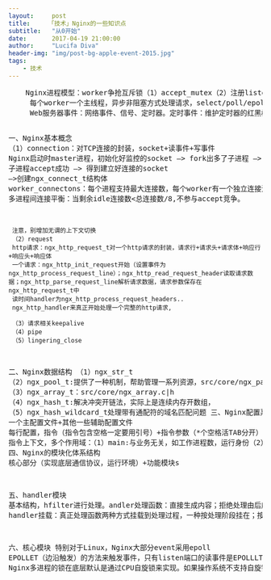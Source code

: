 ```yaml
---
layout:     post
title:     「技术」Nginx的一些知识点
subtitle:   "从0开始"
date:       2017-04-19 21:00:00
author:     "Lucifa Diva"
header-img: "img/post-bg-apple-event-2015.jpg"
tags:
    - 技术
---
```



<div>
  <pre>
    Nginx进程模型：worker争抢互斥锁（1）accept_mutex（2）注册listenfd读事件—>accept连接—>读取请求—>解析请求—>处理请求—>产生数据—>返回给客户端—>断开连接
     每个worker一个主线程，异步非阻塞方式处理请求，select/poll/epoll/kqueue这样的系统调用，机制：同时监控多个事件，调用他们是阻塞的，但可以设置超时时间，在超时时间之内，如果有事件准备好了，就返回。可以理解为循环处理多个准备好的事件。并发数再多也不会导致无谓的资源浪费（上下文切换）。更多的并发数，只是会占用更多的内存而已。
     Web服务器事件：网络事件、信号、定时器。定时事件：维护定时器的红黑树

一、Nginx基本概念
     （1）connection：对TCP连接的封装，socket+读事件+写事件
          Nginx启动时master进程，初始化好监控的socket —> fork出多了子进程 —> 子进程accept成功  —> 得到建立好连接的socket —>创建ngx_connect_t结构体
          worker_connectons：每个进程支持最大连接数，每个worker有一个独立连接池，链表free_connections：空闲ngx_connection_t；反响代理服务器，每个并发会建立与客户端的连接和与后端服务器的连接，占用两个连接。
          多进程间连接平衡：当剩余idle连接数<总连接数/8,不参与accept竞争。

     注意，别增加无谓的上下文切换
     （2）request
     http请求：ngx_http_request_t对一个http请求的封装，请求行+请求头+请求体+响应行+响应头+响应体
     一个请求：ngx_http_init_request开始（设置事件为ngx_http_process_request_line）；ngx_http_read_request_header读取请求数据；ngx_http_parse_request_line解析请求数据，请求参数保存在ngx_http_request_t中
     读时间handler为ngx_http_process_request_headers..
     ngx_http_handler来真正开始处理一个完整的http请求,

     （3）请求相关keepalive
     （4）pipe
     （5）lingering_close

二、Nginx数据结构
     （1）ngx_str_t
     （2）ngx_pool_t:提供了一种机制，帮助管理一系列资源，src/core/ngx_palloc.h|c，
     （3）ngx_array_t：src/core/ngx_array.c|h
     （4）ngx_hash_t:解决冲突开链法，实际上是连续内存开数组，
     （5）ngx_hash_wildcard_t处理带有通配符的域名匹配问题
三、Nginx配置系统
     一个主配置文件+其他一些辅助配置文件
     每行配置，指令（指令包含空格一定要用引号）+指令参数（*个空格活TAB分开）格式
     指令上下文，多个作用域：（1）main:与业务无关，如工作进程数，运行身份（2）http:（3）server（4）location（5）mail
四、Nginx的模块化体系结构
     核心部分（实现底层通信协议，运行环境）+功能模块s

五、handler模块
     基本结构，hfilter进行处理。andler处理函数：直接生成内容；拒绝处理由后序handler处理；丢给filter进行后续处理。
     handler挂载：真正处理函数两种方式挂载到处理过程，一种按处理阶段挂在；按需挂载。

六、核心模块
     特别对于Linux，Nginx大部分event采用epoll EPOLLET（边沿触发）的方法来触发事件，只有listen端口的读事件是EPOLLLT（水平触发）。
     Nginx多进程的锁在底层默认是通过CPU自旋锁来实现。如果操作系统不支持自旋锁，就采用文件锁。
  </pre>
</div>


